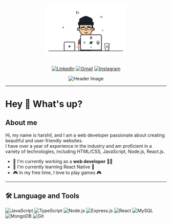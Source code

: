 <div align="center">
  <img src="dev-gif.gif" alt="Header Image" style="width: 50%;">
  <br><br>

  [![LinkedIn](https://img.shields.io/badge/LinkedIn-0077B5?style=for-the-badge&logo=linkedin&logoColor=white)]([https://www.linkedin.com/in/harshil-dhaduk-4b05a5251])
  [![Gmail](https://img.shields.io/badge/Gmail-D14836?style=for-the-badge&logo=gmail&logoColor=white)](harshildhaduk99@gmail.com)
  [![Instagram](https://img.shields.io/badge/Instagram-E4405F?style=for-the-badge&logo=instagram&logoColor=white)]([https://instagram.com/harshil_dhaduk_01/])

   <img src="https://camo.githubusercontent.com/e3844de59641a519801190fa44fc114f11e06b37209d62636a7f4b9312befd6c/68747470733a2f2f76697369746f722d62616467652e6c616f62692e6963752f62616467653f706167655f69643d6e697261766b756d6268616e6933302e6e697261766b756d6268616e69333026" alt="Header Image">
</div>

---

# Hey 👋 What's up?

## About me

Hi, my name is harshil, and I am a web developer passionate about creating beautiful and user-friendly websites.  
I have over a year of experience in the industry and am proficient in a variety of technologies, including HTML/CSS, JavaScript, Node.js, React.js.

- 🚀 I'm currently working as a **web developer** 🧑‍💻  
- 🌱 I'm currently learning React Native 📲  
- 🎮 In my free time, I love to play games 🎮  

---

## 🛠️ Language and Tools

![JavaScript](https://img.shields.io/badge/JavaScript-F7DF1E?style=for-the-badge&logo=javascript&logoColor=black)
![TypeScript](https://img.shields.io/badge/TypeScript-3178C6?style=for-the-badge&logo=typescript&logoColor=white)
![Node.js](https://img.shields.io/badge/Node.js-339933?style=for-the-badge&logo=nodedotjs&logoColor=white)
![Express.js](https://img.shields.io/badge/Express.js-000000?style=for-the-badge&logo=express&logoColor=white)
![React](https://img.shields.io/badge/React-61DAFB?style=for-the-badge&logo=react&logoColor=black)
![MySQL](https://img.shields.io/badge/MySQL-4479A1?style=for-the-badge&logo=mysql&logoColor=white)
![MongoDB](https://img.shields.io/badge/MongoDB-47A248?style=for-the-badge&logo=mongodb&logoColor=white)
![Git](https://img.shields.io/badge/Git-F05032?style=for-the-badge&logo=git&logoColor=white)
